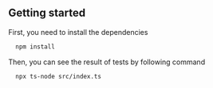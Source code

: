 ## Getting started

First, you need to install the dependencies

```bash
  npm install
```

Then, you can see the result of tests by following command

```bash
  npx ts-node src/index.ts
```
